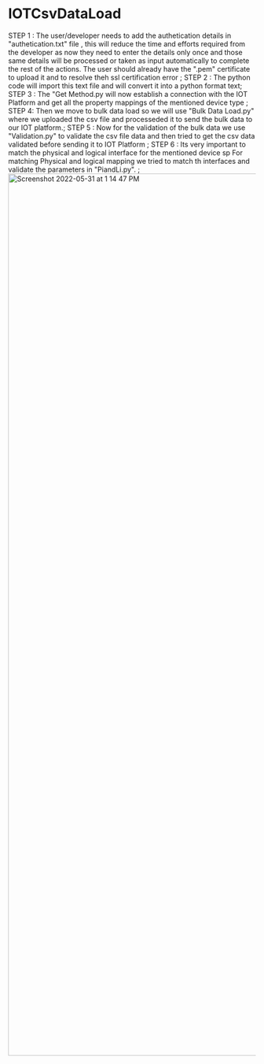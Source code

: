 # IOTCsvDataLoad
STEP 1 : The user/developer needs to add the authetication details in "authetication.txt" file , this will reduce the time and efforts required from the developer as now they need to enter the details only once and those same details will be processed or taken as input automatically to complete the rest of the actions. The user should already have the ".pem" certificate to upload it and to resolve theh ssl certification error ;
STEP 2 : The python code will import this text file and will convert it into a python format text;
STEP 3 : The "Get Method.py will now establish a connection with the IOT Platform and get all the property mappings of the mentioned device type ;
STEP 4: Then we move to bulk data load so we will use "Bulk Data Load.py" where we uploaded the csv file and processeded it to send the bulk data to our IOT platform.;
STEP 5 : Now for the validation of the bulk data we use "Validation.py" to validate the csv file data and then tried to get the csv data validated before sending it to IOT Platform ;
STEP 6 : Its very important to match the physical and logical interface for the mentioned device sp For matching Physical and logical mapping we tried to match th interfaces and validate the parameters in "PiandLi.py". ;
<img width="1792" alt="Screenshot 2022-05-31 at 1 14 47 PM" src="https://user-images.githubusercontent.com/64595118/171120087-1d806bc7-cf7d-434e-b8c4-24d1918fa59e.png">
